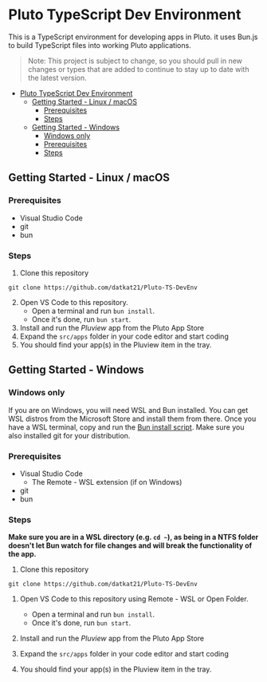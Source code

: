 # Pluto TypeScript Dev Environment

This is a TypeScript environment for developing apps in Pluto. it uses Bun.js to build TypeScript files into working Pluto applications.

> Note: This project is subject to change, so you should pull in new changes or types that are added to continue to stay up to date with the latest version.

- [Pluto TypeScript Dev Environment](#pluto-typescript-dev-environment)
  - [Getting Started - Linux / macOS](#getting-started---linux--macos)
    - [Prerequisites](#prerequisites)
    - [Steps](#steps)
  - [Getting Started - Windows](#getting-started---windows)
    - [Windows only](#windows-only)
    - [Prerequisites](#prerequisites-1)
    - [Steps](#steps-1)

## Getting Started - Linux / macOS

### Prerequisites

- Visual Studio Code
- git
- bun

### Steps

1. Clone this repository

```
git clone https://github.com/datkat21/Pluto-TS-DevEnv
```

2. Open VS Code to this repository.
     - Open a terminal and run `bun install`.
     - Once it's done, run `bun start`.
3. Install and run the _Pluview_ app from the Pluto App Store
4. Expand the `src/apps` folder in your code editor and start coding
5. You should find your app(s) in the Pluview item in the tray.

## Getting Started - Windows

### Windows only

If you are on Windows, you will need WSL and Bun installed. You can get WSL distros from the Microsoft Store and install them from there. Once you have a WSL terminal, copy and run the [Bun install script](https://bun.sh). Make sure you also installed git for your distribution.

### Prerequisites

- Visual Studio Code
  - The Remote - WSL extension (if on Windows)
- git
- bun

### Steps

**Make sure you are in a WSL directory (e.g. `cd ~`), as being in a NTFS folder doesn't let Bun watch for file changes and will break the functionality of the app.**

1. Clone this repository

```
git clone https://github.com/datkat21/Pluto-TS-DevEnv
```

1. Open VS Code to this repository using Remote - WSL or Open Folder.
     - Open a terminal and run `bun install`.
     - Once it's done, run `bun start`.

2. Install and run the _Pluview_ app from the Pluto App Store

3. Expand the `src/apps` folder in your code editor and start coding

4. You should find your app(s) in the Pluview item in the tray.
